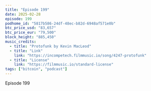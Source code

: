 ```yaml
---
title: "Episode 199"
date: 2025-02-28
episode: 199
podhome_id: "5817b586-24df-48ec-b82d-6948af571e0b"
btc_price_usd: "83,657"
btc_price_eur: "79,500"
block_height: "885,450"
music_credits:
  - title: "Protofunk by Kevin MacLeod"
  - title: "Link"
    link: "https://incompetech.filmmusic.io/song/4247-protofunk"
  - title: "License"
    link: "https://filmmusic.io/standard-license"
tags: ["bitcoin", "podcast"]
---
```


Episode 199
